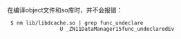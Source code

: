 在编译object文件和so库时，并不会报错：
```
 $ nm lib/libdcache.so | grep func_undeclare
                 U _ZN11DataManager15func_undeclaredEv
```
